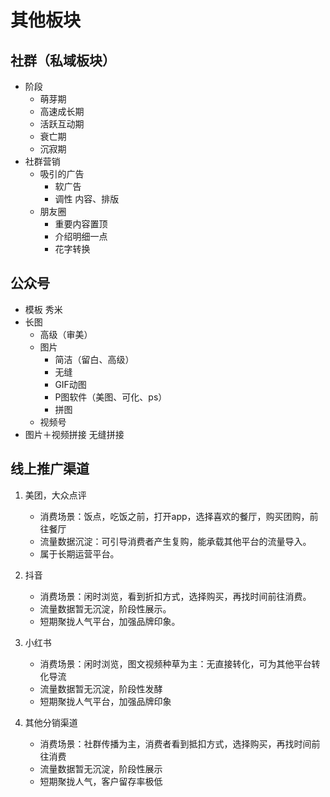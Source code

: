 # 其他板块

## 社群（私域板块）

* 阶段
  * 萌芽期
  * 高速成长期
  * 活跃互动期
  * 衰亡期
  * 沉寂期
* 社群营销
  * 吸引的广告
    * 软广告
    * 调性 内容、排版
  * 朋友圈
    * 重要内容置顶
    * 介绍明细一点
    * 花字转换

## 公众号

* 模板 秀米
* 长图
  * 高级（审美）
  * 图片
    * 简洁（留白、高级）
    * 无缝
    * GIF动图
    * P图软件（美图、可化、ps）
    * 拼图
  * 视频号
* 图片＋视频拼接 无缝拼接

## 线上推广渠道

1. 美团，大众点评
   * 消费场景：饭点，吃饭之前，打开app，选择喜欢的餐厅，购买团购，前往餐厅
   * 流量数据沉淀：可引导消费者产生复购，能承载其他平台的流量导入。
   * 属于长期运营平台。

2. 抖音
   * 消费场景：闲时浏览，看到折扣方式，选择购买，再找时间前往消费。
   * 流量数据暂无沉淀，阶段性展示。
   * 短期聚拢人气平台，加强品牌印象。

3. 小红书
   * 消费场景：闲时浏览，图文视频种草为主：无直接转化，可为其他平台转化导流
   * 流量数据暂无沉淀，阶段性发酵
   * 短期聚拢人气平台，加强品牌印象

4. 其他分销渠道
   * 消费场景：社群传播为主，消费者看到抵扣方式，选择购买，再找时间前往消费
   * 流量数据暂无沉淀，阶段性展示
   * 短期聚拢人气，客户留存率极低
